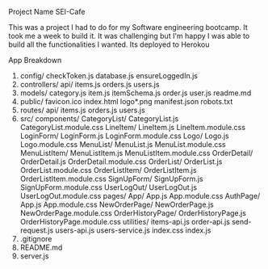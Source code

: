 Project Name SEI-Cafe

This was a project I had to do for my Software engineering bootcamp. It took me a week to build it. It was challenging but I'm happy I was able to build all the functionalities I wanted. Its deployed to Herokou

App Breakdown

1. config/
         checkToken.js
         database.js
         ensureLoggedIn.js
 2. controllers/
      api/
         items.js
         orders.js
         users.js
 3. models/
         category.js
         item.js
         itemSchema.js
         order.js
         user.js
         readme.md
  4. public/
         favicon.ico
         index.html
         logo*.png
         manifest.json
         robots.txt
   5. routes/
        api/
          items.js
          orders.js
          users.js
   6. src/
       components/
        CategoryList/
          CategoryList.js
          CategoryList.module.css
        LineItem/
          LineItem.js
          LineItem.module.css
        LoginForm/
          LoginForm.js
          LoginForm.module.css
        Logo/
          Logo.js
          Logo.module.css
        MenuList/
          MenuList.js
          MenuList.module.css
        MenuListItem/
          MenuListItem.js
          MenuListItem.module.css
        OrderDetail/
          OrderDetail.js
          OrderDetail.module.css
        OrderList/
          OrderList.js
          OrderList.module.css
        OrderListItem/
          OrderListItem.js
          OrderListItem.module.css
        SignUpForm/
          SignUpForm.js
          SignUpForm.module.css
        UserLogOut/
          UserLogOut.js
          UserLogOut.module.css
        pages/
          App/
           App.js
           App.module.css
       AuthPage/
           App.js
           App.module.css
       NewOrderPage/
           NewOrderPage.js
           NewOrderPage.module.css
       OrderHistoryPage/
           OrderHistoryPage.js
           OrderHistoryPage.module.css
      utilities/
         items-api.js
         order-api.js
         send-request.js
         users-api.js
         users-service.js
     index.css
     index.js
7. .gitignore
8. README.md
9. server.js